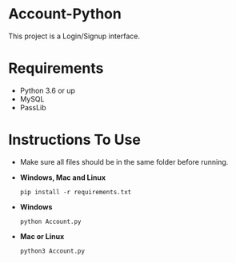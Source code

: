 # Account-Python
This project is a Login/Signup interface.

# Requirements
 - Python 3.6 or up
 - MySQL
 - PassLib
 
 # Instructions To Use
 - Make sure all files should be in the same folder before running.
 
 - **Windows, Mac and Linux**
   ``` 
   pip install -r requirements.txt
   ```
 - **Windows**
   ```
   python Account.py
   ```
 - **Mac or Linux**
   ```
   python3 Account.py
   ```

